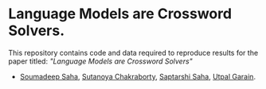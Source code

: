 # Language Models are Crossword Solvers.

This repository contains code and data required to reproduce results for the 
paper titled: 
*"Language Models are Crossword Solvers"*

  - [Soumadeep Saha](https://espressovi.github.io), [Sutanoya Chakraborty](https://scholar.google.com/citations?user=nICqqfcAAAAJ&hl=en), [Saptarshi Saha](https://github.com/Saptarshi-Saha-1996), [Utpal Garain](https://www.isical.ac.in/~utpal/).
